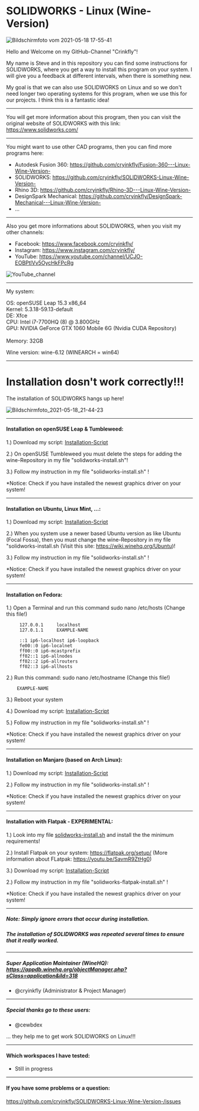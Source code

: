 # SOLIDWORKS - Linux (Wine-Version)

![Bildschirmfoto vom 2021-05-18 17-55-41](https://user-images.githubusercontent.com/79079633/118688257-2e3d0e80-b806-11eb-825f-0b245f700c78.png)

Hello and Welcome on my GitHub-Channel "Crinkfly"!

My name is Steve and in this repository you can find some instructions for SOLIDWORKS, where you get a way to install this program on your system.
I will give you a feedback at different intervals, when there is something new.

My goal is that we can also use SOLIDWORKS on Linux and so we don't need longer two operating systems for this program, when we use this for our projects. I think this is a fantastic idea!

________________________________________________

You will get more information about this program, then you can visit the original website of SOLIDWORKS with this link: https://www.solidworks.com/
________________________________________________

You might want to use other CAD programs, then you can find more programs here:

  - Autodesk Fusion 360: https://github.com/cryinkfly/Fusion-360---Linux-Wine-Version-
  - SOLIDWORKS: https://github.com/cryinkfly/SOLIDWORKS-Linux-Wine-Version-
  - Rhino 3D: https://github.com/cryinkfly/Rhino-3D---Linux-Wine-Version-
  - DesignSpark Mechanical: https://github.com/cryinkfly/DesignSpark-Mechanical---Linux-Wine-Version-
  - ...
________________________________________________

Also you get more informations about SOLIDWORKS, when you visit my other channels:

  - Facebook:  https://www.facebook.com/cryinkfly/
  - Instagram: https://www.instagram.com/cryinkfly/
  - YouTube:   https://www.youtube.com/channel/UCJO-EOBPtlVv5OycHkFPcRg


![YouTube_channel](https://user-images.githubusercontent.com/79079633/119709635-b9994e00-be5d-11eb-976a-fca87b572af1.png)

________________________________________________

My system:

OS: openSUSE Leap 15.3 x86_64<br/>
Kernel: 5.3.18-59.13-default<br/>
DE: Xfce<br/>
CPU: Intel i7-7700HQ (8) @ 3.800GHz<br/>
GPU: NVIDIA GeForce GTX 1060 Mobile 6G (Nvidia CUDA Repository)<br/><br/>
Memory: 32GB

Wine version: wine-6.12 (WINEARCH = win64)

________________________________________________

# Installation dosn't work correctly!!!

The installation of SOLIDWORKS hangs up here!

![Bildschirmfoto_2021-05-18_21-44-23](https://user-images.githubusercontent.com/79079633/118714067-cb0da500-b822-11eb-87ce-b3d84a1687f0.png)

________________________________________________

#### Installation on openSUSE Leap & Tumbleweed:

1.) Download my script: [Installation-Script](https://github.com/cryinkfly/SOLIDWORKS-Linux-Wine-Version-/blob/main/scripts/solidworks-install.sh)

2.) On openSUSE Tumbleweed you must delete the steps for adding the wine-Repository in my file "solidworks-install.sh"!
    
3.) Follow my instruction in my file "solidworks-install.sh" !

*Notice: Check if you have installed the newest graphics driver on your system!

________________________________________________________________________________________________


#### Installation on Ubuntu, Linux Mint, ...:

1.) Download my script: [Installation-Script](https://github.com/cryinkfly/SOLIDWORKS-Linux-Wine-Version-/blob/main/scripts/solidworks-install.sh)

2.) When you system use a newer based Ubuntu version as like Ubuntu (Focal Fossa), then you must change the wine-Repository in my file "solidworks-install.sh (Visit this site: https://wiki.winehq.org/Ubuntu)!
    
3.) Follow my instruction in my file "solidworks-install.sh" !

*Notice: Check if you have installed the newest graphics driver on your system!

________________________________________________________________________________________________


#### Installation on Fedora:

1.) Open a Terminal and run this command sudo nano /etc/hosts (Change this file!)

         127.0.0.1     localhost
         127.0.1.1     EXAMPLE-NAME
         
         ::1 ip6-localhost ip6-loopback
         fe00::0 ip6-localnet
         ff00::0 ip6-mcastprefix
         ff02::1 ip6-allnodes
         ff02::2 ip6-allrouters
         ff02::3 ip6-allhosts

2.) Run this command: sudo nano /etc/hostname (Change this file!)

        EXAMPLE-NAME

3.) Reboot your system

4.) Download my script: [Installation-Script](https://github.com/cryinkfly/SOLIDWORKS-Linux-Wine-Version-/blob/main/scripts/solidworks-install.sh)

5.) Follow my instruction in my file "solidworks-install.sh" !

*Notice: Check if you have installed the newest graphics driver on your system!
 
________________________________________________________________________________________________


#### Installation on Manjaro (based on Arch Linux): 

1.) Download my script: [Installation-Script](https://github.com/cryinkfly/SOLIDWORKS-Linux-Wine-Version-/blob/main/scripts/solidworks-install.sh)

2.) Follow my instruction in my file "solidworks-install.sh" !

*Notice: Check if you have installed the newest graphics driver on your system!

________________________________________________________________________________________________

#### Installation with Flatpak - EXPERIMENTAL:

1.) Look into my file [solidworks-install.sh](https://github.com/cryinkfly/SOLIDWORKS-Linux-Wine-Version-/blob/main/scripts/solidworks-install.sh) and install the the minimum requirements!

2.) Install Flatpak on your system: https://flatpak.org/setup/ (More information about FLatpak: https://youtu.be/SavmR9ZtHg0)

3.) Download my script: [Installation-Script](https://github.com/cryinkfly/SOLIDWORKS-Linux-Wine-Version-/blob/main/scripts/solidworks-flatpak-install.sh)

2.) Follow my instruction in my file "solidworks-flatpak-install.sh" !

*Notice: Check if you have installed the newest graphics driver on your system!

________________________________________________________________________________________________

##### Note: Simply ignore errors that occur during installation. 
#####       The installation of SOLIDWORKS was repeated several times to ensure that it really worked.

________________________________________________________________________________________________

##### Super Application Maintainer (WineHQ): https://appdb.winehq.org/objectManager.php?sClass=application&iId=318

- @cryinkfly (Administrator & Project Manager)

________________________________________________________________________________________________

#####        Special thanks go to these users:

- @cewbdex

... they help me to get work SOLIDWORKS on Linux!!!
________________________________________________________________________________________________

#### Which workspaces I have tested:

- Still in progress
________________________________________________________________________________________________

#### If you have some problems or a question:

https://github.com/cryinkfly/SOLIDWORKS-Linux-Wine-Version-/issues


